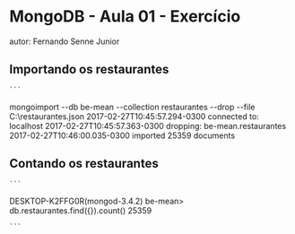 # MongoDB - Aula 01 - Exercício
autor: Fernando Senne Junior

## Importando os restaurantes

    ```

mongoimport --db be-mean --collection restaurantes --drop --file C:\restaurantes.json
2017-02-27T10:45:57.294-0300    connected to: localhost
2017-02-27T10:45:57.363-0300    dropping: be-mean.restaurantes
2017-02-27T10:46:00.035-0300    imported 25359 documents


## Contando os restaurantes

    ```
   DESKTOP-K2FFG0R(mongod-3.4.2) be-mean> db.restaurantes.find({}).count()
25359

    ```